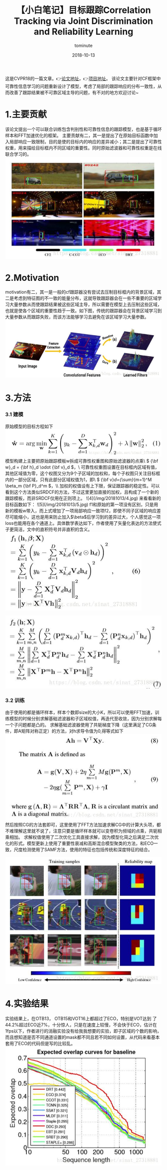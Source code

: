 ﻿---
layout:     post
title:      【小白笔记】目标跟踪Correlation Tracking via Joint Discrimination and Reliability Learning
date:       2018-10-13
author:     tominute
header-img: img/post-bg-desk.jpg
catalog: true
tags:
    - Tracking
---

这是CVPR18的一篇文章。👉[论文地址](http://openaccess.thecvf.com/content_cvpr_2018/papers/Sun_Correlation_Tracking_via_CVPR_2018_paper.pdf)，👉[项目地址](https://github.com/cswaynecool/DRT)。
该论文主要针对CF框架中可靠性信息学习的问题重新设计了模型，考虑了局部的跟踪响应的分布一致性，从而改善了跟踪结果被不可靠区域主导的问题，有不对的地方欢迎讨论~
   
# 1.主要贡献 
该论文提出一个可以联合训练包含判别性和可靠性信息的跟踪模型，也是基于循环样本和FFT加速优化的框架。
主要贡献有二，其一是提出了在原始目标函数中加入局部响应一致限制，目的是使的目标内的响应的差异减小；其二是提出了可靠性权重，用来描绘目标框内不同区域的重要性。同时原始滤波器和可靠性权重是在线联合学习的。
![1](/img/20181013/1.jpg)
# 2.Motivation
motivation有二，其一是一般的cf跟踪器没有尝试去压制目标框内的背景区域，其二是考虑到特征图的不一致的能量分布，这就导致跟踪器会在一些不重要的区域学习大量参数从而使跟踪结果被这些区域主导，所以需要在模型上去压制这些区域，也就是使各个区域的重要性趋于一致。如下图，传统的跟踪器会在背景区域学习到大量参数从而跟踪失败，而该方法能够学习去避免在该区域学习大量参数。
![2](/img/20181013/2.jpg)
# 3.方法
### 3.1 建模
原始模型的目标方程如下
![3](/img/20181013/3.jpg)
模型构建上主要把原始跟踪模板w拆成可靠性权重图和原始滤波器的点乘\\
$ {\bf w}_d = {\bf h}_d \odot {\bf v}_d $，\\
可靠性权重图设置在目标框内区域有值，其他区域值为零，这个权图又分为9个子区域的加权和，每个子权图只关注目标框内的一部分区域，只有此部分区域权值为1，即\\
$ {\bf v}_d={\sum}_{m=1}^M \beta_m {\bf P}_d^m $，\\
加权的权值设有上下限，保证跟踪器的稳定性。可以看到这个方法类似SRDCF的方法，不过这里更加直接的加权，且构成了一个新的跟踪模板，而非SRDCF仅用在正则项上。
![4](/img/20181013/4.jpg)
来看看新的目标函数如下：
![5](/img/20181013/5.jpg)
f1和原始的第一项没有区别，只是用新的模板w带入，而上式增加了一项局部响应一致项f2，即使不同子区域的响应差尽可能缩小，这也是用来防止加入$\beta$后学习到的差异过大，个人感觉这一项loss也能用在各个通道上。具体数学表达如下，作者使用了矢量化表达的方法使式子更简洁，文中的直积符号并非直积的含义。
![6](/img/20181013/6.jpg)

![7](/img/20181013/7.jpg)
### 3.2 训练
由于使用的都是循环样本，样本个数即size的大小K，所以可以使用FFT加速，训练模型的时候分别求解基础滤波器和子区域权值，再迭代至收敛，因为分别求解每一个子问题都是凸的。
求解基础滤波器使用了共轭梯度下降（这里满足了CG条件，即A矩阵对称正定）的方法，对h求导令值为0,得等式如下
![8](/img/20181013/8.jpg)
然后按照CG的方法套即可，这里使用了FFT方法加速求解CG中的计算大头项，都不难理解这里就不说了，注意只要是循环样本就可以变卷积为频域的点乘，共轭相乘相加。
求解权值使用了二次优化工具直接求解，因为模型化简之后满足二次优化的形式。模型更新上使用了重要性衰减和高斯混合模型聚类的方法，和ECO一致，尺度检测使用了SAMF方法，使用的特征也包括传统和深度特征的结合。

![9](/img/20181013/9.jpg)
# 4.实验结果
实验结果上，在OTB13， OTB15和VOT16上都超过了ECO，特别是VOT达到 了44.2%超过ECO近7%，十分惊人，只是在速度上较慢，不会快于ECO，估计在1fps以下，作者进行的消融实验没有给我我想要的实验，即子区域的个数的影响，而且想知道是否不同通道设置的mask都不同且若不同如何设置，从代码来看基本套用了ECO的代码但是写的比较乱。
![10](/img/20181013/10.jpg)
